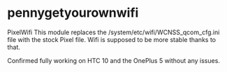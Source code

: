 # pennygetyourownwifi
PixelWifi
This module replaces the /system/etc/wifi/WCNSS_qcom_cfg.ini file with the stock Pixel file.
Wifi is supposed to be more stable thanks to that.

Confirmed fully working on HTC 10 and the OnePlus 5 without any issues.
